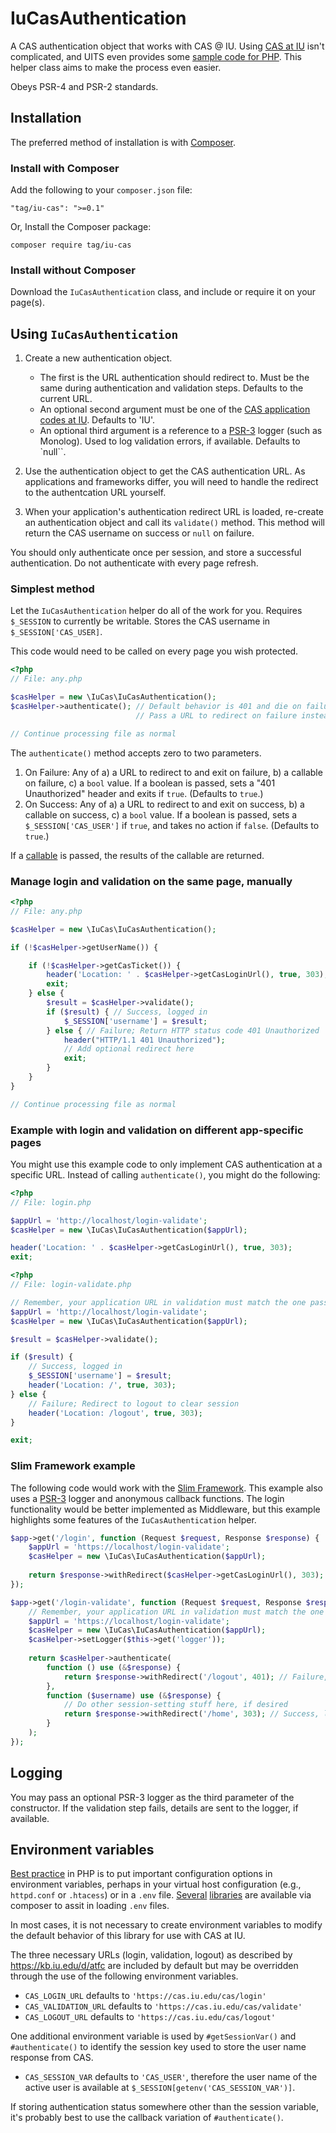 # IuCasAuthentication
A CAS authentication object that works with CAS @ IU. Using [CAS at IU](https://kb.iu.edu/d/atfc) isn't complicated, and UITS even provides some [sample code for PHP](https://kb.iu.edu/d/bfru). This helper class aims to make the process even easier.

Obeys PSR-4 and PSR-2 standards.

## Installation

The preferred method of installation is with [Composer](https://getcomposer.org).

### Install with Composer
Add the following to your `composer.json` file:
```
"tag/iu-cas": ">=0.1"
```

Or, Install the Composer package:
```
composer require tag/iu-cas
```

### Install without Composer

Download the `IuCasAuthentication` class, and include or require it on your page(s).

## Using `IuCasAuthentication`

1. Create a new authentication object.

   * The first is the URL authentication should redirect to. Must be the same during authentication and validation steps. Defaults to the current URL.
   * An optional second argument must be one of the [CAS application codes at IU](https://kb.iu.edu/d/alqm). Defaults to 'IU'.
   * An optional third argument is a reference to a [PSR-3][psr3] logger (such as Monolog). Used to log validation errors, if available. Defaults to `null``.

2. Use the authentication object to get the CAS authentication URL. As applications and frameworks differ, you will need to handle the redirect to the authentcation URL yourself.

3. When your application's authentication redirect URL is loaded, re-create an authentication object and call its `validate()` method. This method will return the CAS username on success or `null` on failure.

You should only authenticate once per session, and store a successful authentication. Do not authenticate with every page refresh.

[psr3]: https://www.php-fig.org/psr/psr-3/

### Simplest method
Let the `IuCasAuthentication` helper do all of the work for you. Requires `$_SESSION` to currently be writable. Stores the CAS username in `$_SESSION['CAS_USER]`.

This code would need to be called on every page you wish protected.

```php
<?php
// File: any.php

$casHelper = new \IuCas\IuCasAuthentication();
$casHelper->authenticate(); // Default behavior is 401 and die on failure.
                            // Pass a URL to redirect on failure instead; see documentation for other options

// Continue processing file as normal
```

The `authenticate()` method accepts zero to two parameters.

1. On Failure: Any of a) a URL to redirect to and exit on failure, b) a callable on failure, c) a `bool` value. If a boolean is passed, sets a "401 Unauthorized" header and exits if `true`. (Defaults to `true`.)
2. On Success: Any of a) a URL to redirect to and exit on success, b) a callable on success, c) a `bool` value. If a boolean is passed, sets a `$_SESSION['CAS_USER']` if `true`, and takes no action if `false`. (Defaults to `true`.)

If a [callable](http://php.net/manual/en/language.types.callable.php) is passed, the results of the callable are returned.

### Manage login and validation on the same page, manually

```php
<?php
// File: any.php

$casHelper = new \IuCas\IuCasAuthentication();

if (!$casHelper->getUserName()) {

    if (!$casHelper->getCasTicket()) {
        header('Location: ' . $casHelper->getCasLoginUrl(), true, 303);
        exit;
    } else {
        $result = $casHelper->validate();
        if ($result) { // Success, logged in
            $_SESSION['username'] = $result;
        } else { // Failure; Return HTTP status code 401 Unauthorized
            header("HTTP/1.1 401 Unauthorized");
            // Add optional redirect here
            exit;
        }
    }
}

// Continue processing file as normal
```

### Example with login and validation on different app-specific pages

You might use this example code to only implement CAS authentication at a specific URL. Instead of calling `authenticate()`, you might do the following:

```php
<?php
// File: login.php

$appUrl = 'http://localhost/login-validate';
$casHelper = new \IuCas\IuCasAuthentication($appUrl);

header('Location: ' . $casHelper->getCasLoginUrl(), true, 303);
exit;
```

```php
<?php
// File: login-validate.php

// Remember, your application URL in validation must match the one passed in the authentication step
$appUrl = 'http://localhost/login-validate';
$casHelper = new \IuCas\IuCasAuthentication($appUrl);

$result = $casHelper->validate();

if ($result) {
    // Success, logged in
    $_SESSION['username'] = $result;
    header('Location: /', true, 303);
} else {
    // Failure; Redirect to logout to clear session
    header('Location: /logout', true, 303);
}

exit;
```



### Slim Framework example

The following code would work with the [Slim Framework](http://www.slimframework.com). This example also uses a [PSR-3][psr3] logger and anonymous callback functions. The login functionality would be better implemented as Middleware, but this example highlights some features of the `IuCasAuthentication` helper.

```php
$app->get('/login', function (Request $request, Response $response) {
    $appUrl = 'https://localhost/login-validate';
    $casHelper = new \IuCas\IuCasAuthentication($appUrl);
    
    return $response->withRedirect($casHelper->getCasLoginUrl(), 303);
});

$app->get('/login-validate', function (Request $request, Response $response) {
    // Remember, your application URL in validation must match the one passed in the authentication step
    $appUrl = 'https://localhost/login-validate';
    $casHelper = new \IuCas\IuCasAuthentication($appUrl);
    $casHelper->setLogger($this->get('logger'));
    
    return $casHelper->authenticate(
        function () use (&$response) {
            return $response->withRedirect('/logout', 401); // Failure, go to page that doesn't require authentication
        },
        function ($username) use (&$response) {
            // Do other session-setting stuff here, if desired
            return $response->withRedirect('/home', 303); // Success, logged in
        }
    );
});

```

## Logging

You may pass an optional PSR-3 logger as the third parameter of the constructor. If the validation step fails, details are sent to the logger, if available.

## Environment variables
[Best practice][env-how-to] in PHP is to put important configuration options in environment variables, perhaps in your virtual host configuration (e.g., `httpd.conf` or `.htacess`) or in a `.env` file. [Several][env1] [libraries][env2] are available via composer to assit in loading `.env` files.

[env-how-to]: https://jolicode.com/blog/what-you-need-to-know-about-environment-variables-with-php
[env1]: https://packagist.org/packages/symfony/dotenv
[env2]: https://packagist.org/packages/josegonzalez/dotenv

In most cases, it is not necessary to create environment variables to modify the default behavior of this library for use with CAS at IU.

The three necessary URLs (login, validation, logout) as described by https://kb.iu.edu/d/atfc are included by default but may be overridden through the use of the following environment variables.

* `CAS_LOGIN_URL` defaults to `'https://cas.iu.edu/cas/login'`
* `CAS_VALIDATION_URL` defaults to `'https://cas.iu.edu/cas/validate'`
* `CAS_LOGOUT_URL` defaults to `'https://cas.iu.edu/cas/logout'`

One additional environment variable is used by `#getSessionVar()` and `#authenticate()` to identify the session key used to store the user name response from CAS.

* `CAS_SESSION_VAR` defaults to `'CAS_USER'`, therefore the user name of the active user is available at `$_SESSION[getenv('CAS_SESSION_VAR')]`.

If storing authentication status somewhere other than the session variable, it's probably best to use the callback variation of `#authenticate()`.